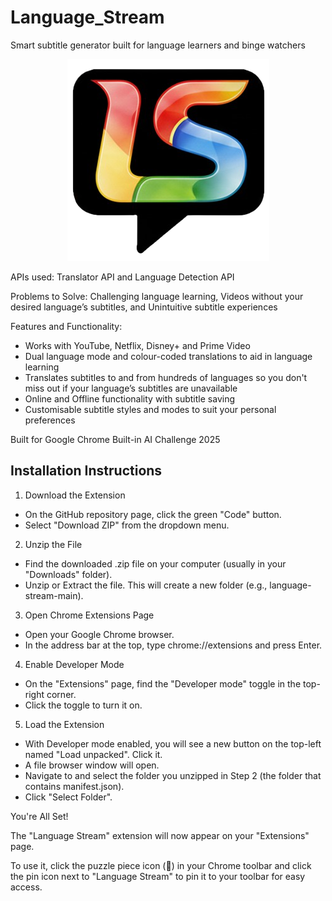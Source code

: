 # Language_Stream
Smart subtitle generator built for language learners and binge watchers
<div style="text-align: center;">
  <img src="logo.png" alt="Language Stream logo" title="Language Stream">
</div>

APIs used: Translator API and Language Detection API

Problems to Solve: Challenging language learning, Videos without your desired language’s subtitles, and Unintuitive subtitle experiences

Features and Functionality:
-	Works with YouTube, Netflix, Disney+ and Prime Video
-	Dual language mode and colour-coded translations to aid in language learning
-	Translates subtitles to and from hundreds of languages so you don't miss out if your language’s subtitles are unavailable
-	Online and Offline functionality with subtitle saving
-	Customisable subtitle styles and modes to suit your personal preferences

Built for Google Chrome Built-in AI Challenge 2025

## Installation Instructions
1. Download the Extension
- On the GitHub repository page, click the green "Code" button.
- Select "Download ZIP" from the dropdown menu.
2. Unzip the File
- Find the downloaded .zip file on your computer (usually in your "Downloads" folder).
- Unzip or Extract the file. This will create a new folder (e.g., language-stream-main).
3. Open Chrome Extensions Page
- Open your Google Chrome browser.
- In the address bar at the top, type chrome://extensions and press Enter.
4. Enable Developer Mode
- On the "Extensions" page, find the "Developer mode" toggle in the top-right corner.
- Click the toggle to turn it on.
5. Load the Extension
- With Developer mode enabled, you will see a new button on the top-left named "Load unpacked". Click it.
- A file browser window will open.
- Navigate to and select the folder you unzipped in Step 2 (the folder that contains manifest.json).
- Click "Select Folder".

You're All Set!

The "Language Stream" extension will now appear on your "Extensions" page.

To use it, click the puzzle piece icon (🧩) in your Chrome toolbar and click the pin icon next to "Language Stream" to pin it to your toolbar for easy access.